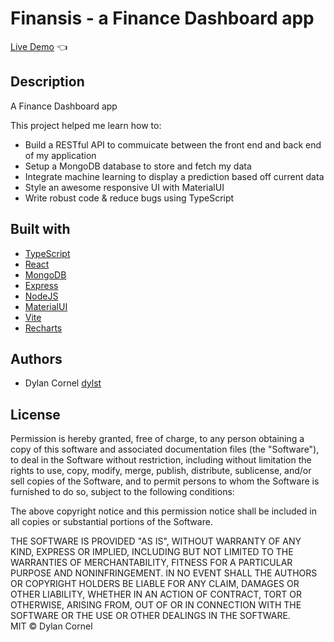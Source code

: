 # Finansis - a Finance Dashboard app

[Live Demo](https://finance-dashboard-dylst.vercel.app/) :point_left:

## Description

A Finance Dashboard app

This project helped me learn how to:
- Build a RESTful API to commuicate between the front end and back end of my application
- Setup a MongoDB database to store and fetch my data
- Integrate machine learning to display a prediction based off current data
- Style an awesome responsive UI with MaterialUI
- Write robust code & reduce bugs using TypeScript 

## Built with

- [TypeScript](https://www.typescriptlang.org/)
- [React](https://reactjs.org/)
- [MongoDB](https://mongodb.com/)
- [Express](https://expressjs.com/)
- [NodeJS](https://nodejs.org/)
- [MaterialUI](https://mui.com/)
- [Vite](https://vitesjs.dev/)
- [Recharts](https://recharts.org/)

## Authors
- Dylan Cornel [dylst](https://github.com/dylst)

## License
Permission is hereby granted, free of charge, to any person obtaining a copy of this software and associated documentation files (the "Software"), to deal in the Software without restriction, including without limitation the rights to use, copy, modify, merge, publish, distribute, sublicense, and/or sell copies of the Software, and to permit persons to whom the Software is furnished to do so, subject to the following conditions:<br>

The above copyright notice and this permission notice shall be included in all copies or substantial portions of the Software.<br>

THE SOFTWARE IS PROVIDED "AS IS", WITHOUT WARRANTY OF ANY KIND, EXPRESS OR IMPLIED, INCLUDING BUT NOT LIMITED TO THE WARRANTIES OF MERCHANTABILITY, FITNESS FOR A PARTICULAR PURPOSE AND NONINFRINGEMENT. IN NO EVENT SHALL THE AUTHORS OR COPYRIGHT HOLDERS BE LIABLE FOR ANY CLAIM, DAMAGES OR OTHER LIABILITY, WHETHER IN AN ACTION OF CONTRACT, TORT OR OTHERWISE, ARISING FROM, OUT OF OR IN CONNECTION WITH THE SOFTWARE OR THE USE OR OTHER DEALINGS IN THE SOFTWARE.<br>
MIT © Dylan Cornel<br>
